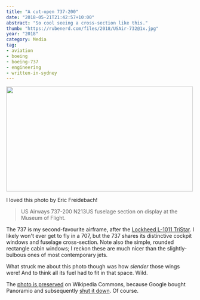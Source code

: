```yaml
---
title: "A cut-open 737-200"
date: "2018-05-21T21:42:57+10:00"
abstract: "So cool seeing a cross-section like this."
thumb: "https://rubenerd.com/files/2018/USAir-732@1x.jpg"
year: "2018"
category: Media
tag:
- aviation
- boeing
- boeing-737
- engineering 
- written-in-sydney
---
```

<p><img src="https://rubenerd.com/files/2018/USAir-732@1x.jpg" srcset="https://rubenerd.com/files/2018/USAir-732@1x.jpg 1x, https://rubenerd.com/files/2018/USAir-732@2x.jpg 2x" alt="" style="width:500px; height:281px;" /></p>

I loved this photo by Eric Freidebach!

> US Airways 737-200 N213US fuselage section on display at the Museum of Flight.

The 737 is my second-favourite airframe, after the [Lockheed L-1011 TriStar]. I likely won't ever get to fly in a 707, but the 737 shares its distinctive cockpit windows and fuselage cross-section. Note also the simple, rounded rectangle cabin windows; I reckon these are much nicer than the slightly-bulbous ones of most contemporary jets.

What struck me about this photo though was how *slender* those wings were! And to think all its fuel had to fit in that space. Wild.

The [photo is preserved] on Wikipedia Commons, because Google bought Panoramio and subsequently [shut it down]. Of course.

[photo is preserved]: https://commons.wikimedia.org/wiki/File:Tukwila,_WA,_USA_-_panoramio_(11).jpg
[shut it down]: https://www.panoramio.com/photo/116204765 "Original source of the image"
[Lockheed L-1011 TriStar]: https://rubenerd.com/the-first-tristar/

